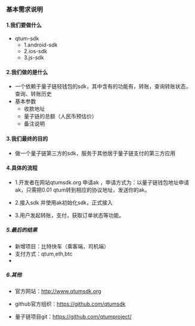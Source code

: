 
### 基本需求说明

#### 1.我们要做什么

* qtum-sdk
	* 1.android-sdk
	* 2.ios-sdk
	* 3.js-sdk


#### 2.我们做的是什么

* 一个依赖于量子链轻钱包的sdk，其中含有的功能有，转账，查询转账状态，查询、转账历史
* 基本参数
	* 收款地址
	* 量子链的总额（人民币预估价）
	* 备注说明


#### 3.我们最终的目的

* 做一个量子链第三方的sdk，服务于其他居于量子链支付的第三方应用



#### 4.具体的流程



* 1.开发者在网站qtumsdk.org 申请ak ，申请方式为：以量子链钱包地址申请ak，只需把0.01 qtum转到相应的协议地址，发送你的ak。

* 2.接入sdk 并使用ak初始化sdk，正式接入

* 3.用户发起转账，支付，获取订单状态等功能。


##### 5.最后的结果

* 新增项目：比特快车（乘客端，司机端）
* 支付方式：qtum,eth,btc
* 

##### 6.其他

* 官方网站：http://www.qtumsdk.org
* github官方组织：https://github.com/qtumsdk

* 量子链项目git：https://github.com/qtumproject/